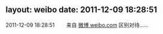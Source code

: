 layout: weibo
date: 2011-12-09 18:28:51
---
2011-12-09 18:28:51  &nbsp;&nbsp;&nbsp;&nbsp;&nbsp;&nbsp; 来自 <a href="http://weibo.com/" rel="nofollow">微博 weibo.com</a>
区别对待…… ​​​
